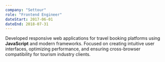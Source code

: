 ```yaml
---
company: "Settour"
role: "Frontend Engineer"
dateStart: 2017-06-01
dateEnd: 2018-07-31
---
```


Developed responsive web applications for travel booking platforms using **JavaScript** and modern frameworks. Focused on creating intuitive user interfaces, optimizing performance, and ensuring cross-browser compatibility for tourism industry clients.
